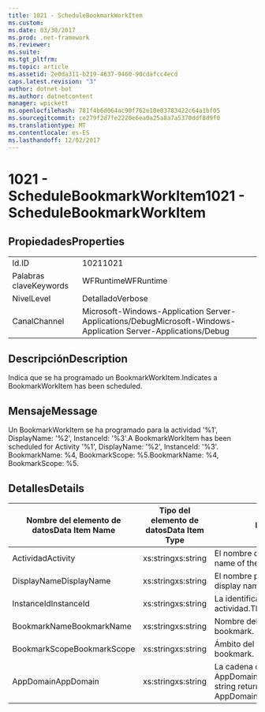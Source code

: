```yaml
---
title: 1021 - ScheduleBookmarkWorkItem
ms.custom: 
ms.date: 03/30/2017
ms.prod: .net-framework
ms.reviewer: 
ms.suite: 
ms.tgt_pltfrm: 
ms.topic: article
ms.assetid: 2e0da311-b219-4637-9460-90cdafcc4ecd
caps.latest.revision: "3"
author: dotnet-bot
ms.author: dotnetcontent
manager: wpickett
ms.openlocfilehash: 781f4b6d064ac90f762e10e03783422c64a1bf05
ms.sourcegitcommit: ce279f2d7fe2220e6ea0a25a8a7a5370ddf8d9f0
ms.translationtype: MT
ms.contentlocale: es-ES
ms.lasthandoff: 12/02/2017
---
```

# <a name="1021---schedulebookmarkworkitem"></a><span data-ttu-id="3a17b-102">1021 - ScheduleBookmarkWorkItem</span><span class="sxs-lookup"><span data-stu-id="3a17b-102">1021 - ScheduleBookmarkWorkItem</span></span>
## <a name="properties"></a><span data-ttu-id="3a17b-103">Propiedades</span><span class="sxs-lookup"><span data-stu-id="3a17b-103">Properties</span></span>  
  
|||  
|-|-|  
|<span data-ttu-id="3a17b-104">Id.</span><span class="sxs-lookup"><span data-stu-id="3a17b-104">ID</span></span>|<span data-ttu-id="3a17b-105">1021</span><span class="sxs-lookup"><span data-stu-id="3a17b-105">1021</span></span>|  
|<span data-ttu-id="3a17b-106">Palabras clave</span><span class="sxs-lookup"><span data-stu-id="3a17b-106">Keywords</span></span>|<span data-ttu-id="3a17b-107">WFRuntime</span><span class="sxs-lookup"><span data-stu-id="3a17b-107">WFRuntime</span></span>|  
|<span data-ttu-id="3a17b-108">Nivel</span><span class="sxs-lookup"><span data-stu-id="3a17b-108">Level</span></span>|<span data-ttu-id="3a17b-109">Detallado</span><span class="sxs-lookup"><span data-stu-id="3a17b-109">Verbose</span></span>|  
|<span data-ttu-id="3a17b-110">Canal</span><span class="sxs-lookup"><span data-stu-id="3a17b-110">Channel</span></span>|<span data-ttu-id="3a17b-111">Microsoft-Windows-Application Server-Applications/Debug</span><span class="sxs-lookup"><span data-stu-id="3a17b-111">Microsoft-Windows-Application Server-Applications/Debug</span></span>|  
  
## <a name="description"></a><span data-ttu-id="3a17b-112">Descripción</span><span class="sxs-lookup"><span data-stu-id="3a17b-112">Description</span></span>  
 <span data-ttu-id="3a17b-113">Indica que se ha programado un BookmarkWorkItem.</span><span class="sxs-lookup"><span data-stu-id="3a17b-113">Indicates a BookmarkWorkItem has been scheduled.</span></span>  
  
## <a name="message"></a><span data-ttu-id="3a17b-114">Mensaje</span><span class="sxs-lookup"><span data-stu-id="3a17b-114">Message</span></span>  
 <span data-ttu-id="3a17b-115">Un BookmarkWorkItem se ha programado para la actividad '%1', DisplayName: '%2', InstanceId: '%3'.</span><span class="sxs-lookup"><span data-stu-id="3a17b-115">A BookmarkWorkItem has been scheduled for Activity '%1', DisplayName: '%2', InstanceId: '%3'.</span></span>  <span data-ttu-id="3a17b-116">BookmarkName: %4, BookmarkScope: %5.</span><span class="sxs-lookup"><span data-stu-id="3a17b-116">BookmarkName: %4, BookmarkScope: %5.</span></span>  
  
## <a name="details"></a><span data-ttu-id="3a17b-117">Detalles</span><span class="sxs-lookup"><span data-stu-id="3a17b-117">Details</span></span>  
  
|<span data-ttu-id="3a17b-118">Nombre del elemento de datos</span><span class="sxs-lookup"><span data-stu-id="3a17b-118">Data Item Name</span></span>|<span data-ttu-id="3a17b-119">Tipo del elemento de datos</span><span class="sxs-lookup"><span data-stu-id="3a17b-119">Data Item Type</span></span>|<span data-ttu-id="3a17b-120">Descripción</span><span class="sxs-lookup"><span data-stu-id="3a17b-120">Description</span></span>|  
|--------------------|--------------------|-----------------|  
|<span data-ttu-id="3a17b-121">Actividad</span><span class="sxs-lookup"><span data-stu-id="3a17b-121">Activity</span></span>|<span data-ttu-id="3a17b-122">xs:string</span><span class="sxs-lookup"><span data-stu-id="3a17b-122">xs:string</span></span>|<span data-ttu-id="3a17b-123">El nombre de tipo de la actividad.</span><span class="sxs-lookup"><span data-stu-id="3a17b-123">The type name of the activity.</span></span>|  
|<span data-ttu-id="3a17b-124">DisplayName</span><span class="sxs-lookup"><span data-stu-id="3a17b-124">DisplayName</span></span>|<span data-ttu-id="3a17b-125">xs:string</span><span class="sxs-lookup"><span data-stu-id="3a17b-125">xs:string</span></span>|<span data-ttu-id="3a17b-126">El nombre para mostrar de la actividad.</span><span class="sxs-lookup"><span data-stu-id="3a17b-126">The display name of the activity.</span></span>|  
|<span data-ttu-id="3a17b-127">InstanceId</span><span class="sxs-lookup"><span data-stu-id="3a17b-127">InstanceId</span></span>|<span data-ttu-id="3a17b-128">xs:string</span><span class="sxs-lookup"><span data-stu-id="3a17b-128">xs:string</span></span>|<span data-ttu-id="3a17b-129">La identificación de instancia de la actividad.</span><span class="sxs-lookup"><span data-stu-id="3a17b-129">The instance id of the activity.</span></span>|  
|<span data-ttu-id="3a17b-130">BookmarkName</span><span class="sxs-lookup"><span data-stu-id="3a17b-130">BookmarkName</span></span>|<span data-ttu-id="3a17b-131">xs:string</span><span class="sxs-lookup"><span data-stu-id="3a17b-131">xs:string</span></span>|<span data-ttu-id="3a17b-132">Nombre del marcador.</span><span class="sxs-lookup"><span data-stu-id="3a17b-132">The name of the bookmark.</span></span>|  
|<span data-ttu-id="3a17b-133">BookmarkScope</span><span class="sxs-lookup"><span data-stu-id="3a17b-133">BookmarkScope</span></span>|<span data-ttu-id="3a17b-134">xs:string</span><span class="sxs-lookup"><span data-stu-id="3a17b-134">xs:string</span></span>|<span data-ttu-id="3a17b-135">Ámbito del marcador.</span><span class="sxs-lookup"><span data-stu-id="3a17b-135">The scope of the bookmark.</span></span>|  
|<span data-ttu-id="3a17b-136">AppDomain</span><span class="sxs-lookup"><span data-stu-id="3a17b-136">AppDomain</span></span>|<span data-ttu-id="3a17b-137">xs:string</span><span class="sxs-lookup"><span data-stu-id="3a17b-137">xs:string</span></span>|<span data-ttu-id="3a17b-138">La cadena devuelta por AppDomain.CurrentDomain.FriendlyName.</span><span class="sxs-lookup"><span data-stu-id="3a17b-138">The string returned by AppDomain.CurrentDomain.FriendlyName.</span></span>|
